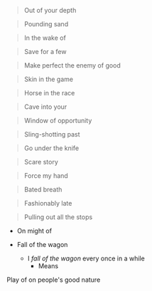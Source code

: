 > Out of your depth

> Pounding sand

> In the wake of

> Save for a few

> Make perfect the enemy of good

> Skin in the game

> Horse in the race

> Cave into your

> Window of opportunity

> Sling-shotting past

> Go under the knife

> Scare story

> Force my hand

> Bated breath

> Fashionably late

> Pulling out all the stops

- On might of

- Fall of the wagon
    - I _fall of the wagon_ every once in a while
        - Means

Play of on people's good nature
